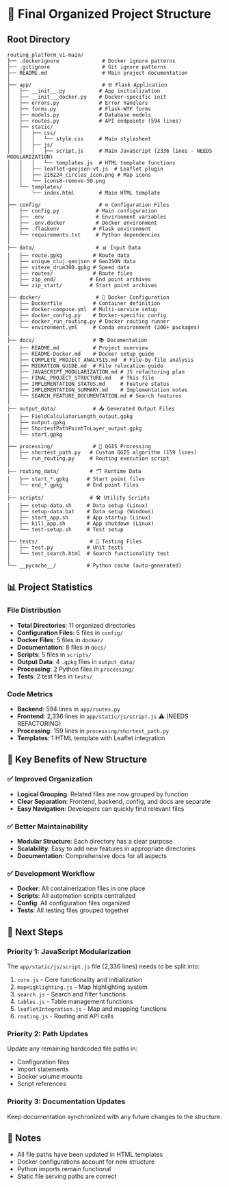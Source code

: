 # 📁 Final Organized Project Structure

## Root Directory
```
routing_platform_v1-main/
├── .dockerignore              # Docker ignore patterns
├── .gitignore                 # Git ignore patterns  
├── README.md                  # Main project documentation
│
├── app/                       # 🌐 Flask Application
│   ├── __init__.py           # App initialization
│   ├── __init___docker.py    # Docker-specific init
│   ├── errors.py             # Error handlers
│   ├── forms.py              # Flask-WTF forms
│   ├── models.py             # Database models
│   ├── routes.py             # API endpoints (594 lines)
│   ├── static/
│   │   ├── css/
│   │   │   └── style.css     # Main stylesheet
│   │   ├── js/
│   │   │   ├── script.js     # Main JavaScript (2336 lines - NEEDS MODULARIZATION)
│   │   │   └── templates.js  # HTML template functions
│   │   ├── leaflet-geojson-vt.js  # Leaflet plugin
│   │   ├── 216224_circles_icon.png # Map icons
│   │   └── icons8-remove-50.png
│   └── templates/
│       └── index.html        # Main HTML template
│
├── config/                   # ⚙️ Configuration Files
│   ├── config.py            # Main configuration
│   ├── .env                 # Environment variables
│   ├── .env.docker          # Docker environment
│   ├── .flaskenv           # Flask environment
│   └── requirements.txt     # Python dependencies
│
├── data/                    # 📊 Input Data
│   ├── route.gpkg          # Route data
│   ├── unique_cluj.geojson # GeoJSON data
│   ├── viteze_drum300.gpkg # Speed data
│   ├── routes/             # Route files
│   ├── zip_end/           # End point archives
│   └── zip_start/         # Start point archives
│
├── docker/                  # 🐳 Docker Configuration
│   ├── Dockerfile          # Container definition
│   ├── docker-compose.yml  # Multi-service setup
│   ├── docker_config.py    # Docker-specific config
│   ├── docker_run_routing.py # Docker routing runner
│   └── environment.yml     # Conda environment (200+ packages)
│
├── docs/                   # 📚 Documentation
│   ├── README.md           # Project overview
│   ├── README-Docker.md    # Docker setup guide
│   ├── COMPLETE_PROJECT_ANALYSIS.md  # File-by-file analysis
│   ├── MIGRATION_GUIDE.md  # File relocation guide
│   ├── JAVASCRIPT_MODULARIZATION.md # JS refactoring plan
│   ├── FINAL_PROJECT_STRUCTURE.md   # This file
│   ├── IMPLEMENTATION_STATUS.md     # Feature status
│   ├── IMPLEMENTATION_SUMMARY.md    # Implementation notes
│   └── SEARCH_FEATURE_DOCUMENTATION.md # Search features
│
├── output_data/            # 📤 Generated Output Files
│   ├── FieldCalculatorLength_output.gpkg
│   ├── output.gpkg
│   ├── ShortestPathPointToLayer_output.gpkg
│   └── start.gpkg
│
├── processing/             # 🔄 QGIS Processing
│   ├── shortest_path.py   # Custom QGIS algorithm (159 lines)
│   └── run_routing.py     # Routing execution script
│
├── routing_data/          # 🗂️ Runtime Data
│   ├── start_*.gpkg      # Start point files
│   └── end_*.gpkg        # End point files
│
├── scripts/               # 🛠️ Utility Scripts
│   ├── setup-data.sh     # Data setup (Linux)
│   ├── setup-data.bat    # Data setup (Windows)
│   ├── start_app.sh      # App startup (Linux)
│   ├── kill_app.sh       # App shutdown (Linux)
│   └── test-setup.sh     # Test setup
│
├── tests/                 # 🧪 Testing Files
│   ├── test.py           # Unit tests
│   └── test_search.html  # Search functionality test
│
└── __pycache__/          # Python cache (auto-generated)
```

## 📊 Project Statistics

### File Distribution
- **Total Directories**: 11 organized directories
- **Configuration Files**: 5 files in `config/`
- **Docker Files**: 5 files in `docker/`
- **Documentation**: 8 files in `docs/`
- **Scripts**: 5 files in `scripts/`
- **Output Data**: 4 `.gpkg` files in `output_data/`
- **Processing**: 2 Python files in `processing/`
- **Tests**: 2 test files in `tests/`

### Code Metrics
- **Backend**: 594 lines in `app/routes.py`
- **Frontend**: 2,336 lines in `app/static/js/script.js` ⚠️ (NEEDS REFACTORING)
- **Processing**: 159 lines in `processing/shortest_path.py`
- **Templates**: 1 HTML template with Leaflet integration

## 🎯 Key Benefits of New Structure

### ✅ Improved Organization
- **Logical Grouping**: Related files are now grouped by function
- **Clear Separation**: Frontend, backend, config, and docs are separate
- **Easy Navigation**: Developers can quickly find relevant files

### ✅ Better Maintainability
- **Modular Structure**: Each directory has a clear purpose
- **Scalability**: Easy to add new features in appropriate directories
- **Documentation**: Comprehensive docs for all aspects

### ✅ Development Workflow
- **Docker**: All containerization files in one place
- **Scripts**: All automation scripts centralized
- **Config**: All configuration files organized
- **Tests**: All testing files grouped together

## 🚀 Next Steps

### Priority 1: JavaScript Modularization
The `app/static/js/script.js` file (2,336 lines) needs to be split into:
1. `core.js` - Core functionality and initialization
2. `mapHighlighting.js` - Map highlighting system
3. `search.js` - Search and filter functions
4. `tables.js` - Table management functions
5. `leafletIntegration.js` - Map and mapping functions
6. `routing.js` - Routing and API calls

### Priority 2: Path Updates
Update any remaining hardcoded file paths in:
- Configuration files
- Import statements
- Docker volume mounts
- Script references

### Priority 3: Documentation Updates
Keep documentation synchronized with any future changes to the structure.

## 📝 Notes
- All file paths have been updated in HTML templates
- Docker configurations account for new structure
- Python imports remain functional
- Static file serving paths are correct
